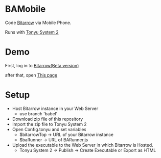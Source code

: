 # BAMobile

Code [Bitarrow](https://github.com/hoge1e3/jslesson) via Mobile Phone.

Runs with [Tonyu System 2](https://www.tonyu.jp)

# Demo

First, log in to [Bitarrow(Beta version)](https://bitarrow.eplang.jp/beta2001/)

after that, open [This page](https://bitarrow.eplang.jp/beta2001/fs/pub/e18d8bfe/index.html)


# Setup

- Host Bitarrow instance in your Web Server
  - use branch 'babel'
- Download zip file of this repository 
- Import the zip file to Tonyu System 2
- Open Config.tonyu and set variables
  - $bitarrowTop  -> URL of your Bitarrow instance
  - $baRunner -> URL of BARunner.js
- Upload the executable to the Web Server in which Bitarrow is Hosted.
  - Tonyu System 2  -> Publish -> Create Executable or Export as HTML


